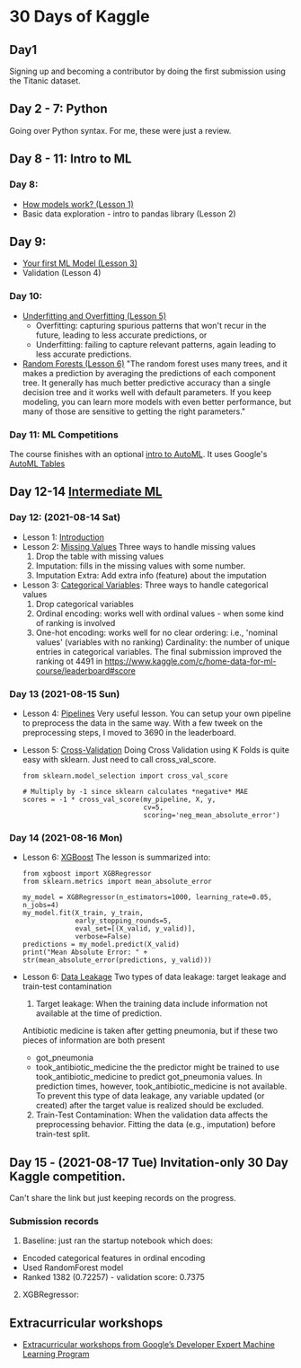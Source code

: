 # 30 Days of Kaggle

## Day1
Signing up and becoming a contributor by doing the first submission using the Titanic dataset.

## Day 2 - 7: Python
Going over Python syntax. For me, these were just a review.

## Day 8 - 11: Intro to ML
### Day 8:
- [How models work? (Lesson 1)](https://www.kaggle.com/dansbecker/how-models-work)
- Basic data exploration - intro to pandas library (Lesson 2)
## Day 9:
- [Your first ML Model (Lesson 3)](https://www.kaggle.com/dansbecker/your-first-machine-learning-model)
- Validation (Lesson 4)
### Day 10:
- [Underfitting and Overfitting (Lesson 5)](https://www.kaggle.com/dansbecker/underfitting-and-overfitting)
  - Overfitting: capturing spurious patterns that won't recur in the future, leading to less accurate predictions, or
  - Underfitting: failing to capture relevant patterns, again leading to less accurate predictions.
- [Random Forests (Lesson 6)](https://www.kaggle.com/dansbecker/random-forests?utm_medium=email&utm_source=gamma&utm_campaign=thirty-days-of-ml&utm_content=day-10)
  "The random forest uses many trees, and it makes a prediction by averaging the predictions of each component tree. It generally has much better predictive accuracy than a single decision tree and it works well with default parameters. If you keep modeling, you can learn more models with even better performance, but many of those are sensitive to getting the right parameters."
  
### Day 11: ML Competitions
The course finishes with an optional [intro to AutoML](https://www.kaggle.com/alexisbcook/intro-to-automl). It uses Google's [AutoML Tables](https://cloud.google.com/automl-tables) 

## Day 12-14 [Intermediate ML](https://www.kaggle.com/learn/intermediate-machine-learning)
### Day 12: (2021-08-14 Sat)
- Lesson 1: [Introduction](https://www.kaggle.com/alexisbcook/introduction?utm_medium=email&utm_source=gamma&utm_campaign=thirty-days-of-ml&utm_content=day-12)
- Lesson 2: [Missing Values](https://www.kaggle.com/alexisbcook/missing-values)
  Three ways to handle missing values
  1. Drop the table with missing values
  2. Imputation: fills in the missing values with some number.
  3. Imputation Extra: Add extra info (feature) about the imputation
- Lesson 3: [Categorical Variables](): Three ways to handle categorical values
  1. Drop categorical variables
  2. Ordinal encoding: works well with ordinal values - when some kind of ranking is involved
  3. One-hot encoding: works well for no clear ordering: i.e., 'nominal values' (variables with no ranking)
  Cardinality: the number of unique entries in categorical variables.
  The final submission improved the ranking ot 4491 in https://www.kaggle.com/c/home-data-for-ml-course/leaderboard#score

### Day 13 (2021-08-15 Sun)
- Lesson 4: [Pipelines](https://www.kaggle.com/alexisbcook/pipelines) Very useful lesson.
  You can setup your own pipeline to preprocess the data in the same way.
  With a few tweek on the preprocessing steps, I moved to 3690 in the leaderboard.
- Lesson 5: [Cross-Validation](https://www.kaggle.com/alexisbcook/cross-validation)
  Doing Cross Validation using K Folds is quite easy with sklearn. Just need to call cross_val_score.

  ```
  from sklearn.model_selection import cross_val_score

  # Multiply by -1 since sklearn calculates *negative* MAE
  scores = -1 * cross_val_score(my_pipeline, X, y,
                                cv=5,
                                scoring='neg_mean_absolute_error')
  ```

### Day 14 (2021-08-16 Mon)
- Lesson 6: [XGBoost](https://www.kaggle.com/alexisbcook/xgboost)
The lesson is summarized into:
  ```
  from xgboost import XGBRegressor
  from sklearn.metrics import mean_absolute_error

  my_model = XGBRegressor(n_estimators=1000, learning_rate=0.05, n_jobs=4)
  my_model.fit(X_train, y_train, 
               early_stopping_rounds=5, 
               eval_set=[(X_valid, y_valid)], 
               verbose=False)
  predictions = my_model.predict(X_valid)
  print("Mean Absolute Error: " + str(mean_absolute_error(predictions, y_valid)))

  ```
- Lesson 6: [Data Leakage](https://www.kaggle.com/alexisbcook/data-leakage)
  Two types of data leakage: target leakage and train-test contamination
  
  1. Target leakage: When the training data include information not available at the time of prediction.

    Antibiotic medicine is taken after getting pneumonia, but if these two pieces of information are both present
    - got_pneumonia	
    - took_antibiotic_medicine
    the the predictor might be trained to use took_antibiotic_medicine to predict got_pneumonia values.
    In prediction times, however, took_antibiotic_medicine is not available.
    To prevent this type of data leakage, any variable updated (or created) after the target value is realized should be excluded.

  2. Train-Test Contamination: When the validation data affects the preprocessing behavior.
    Fitting the data (e.g., imputation) before train-test split.

## Day 15 - (2021-08-17 Tue) Invitation-only 30 Day Kaggle competition.
Can't share the link but just keeping records on the progress.

### Submission records
1. Baseline: just ran the startup notebook which does:
  - Encoded categorical features in ordinal encoding
  - Used RandomForest model
  - Ranked 1382 (0.72257) - validation score: 0.7375

2. XGBRegressor: 

## Extracurricular workshops
- [Extracurricular workshops from Google’s Developer Expert Machine Learning Program](https://www.youtube.com/playlist?list=PLqFaTIg4myu9uAPsqXBBZRr8kcj9IvAIf)
